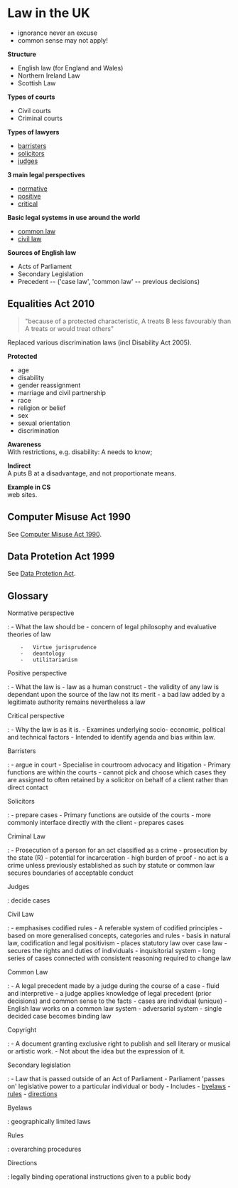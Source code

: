 # Law in the UK

-   ignorance never an excuse
-   common sense may not apply!

**Structure**

-   English law (for England and Wales)
-   Northern Ireland Law
-   Scottish Law

**Types of courts**

-   Civil courts
-   Criminal courts

**Types of lawyers**

-   [barristers](#barristers)
-   [solicitors](#solicitors)
-   [judges](#judges)

**3 main legal perspectives**

-   [normative](#normative-perspective)
-   [positive](#positive-perspective)
-   [critical](#critical-perspective)

**Basic legal systems in use around the world**

-   [common law](#common-law)
-   [civil law](#civil-law)

**Sources of English law**

-   Acts of Parliament
-   Secondary Legislation
-   Precedent -- ('case law', 'common law' -- previous decisions)

## Equalities Act 2010

> "because of a protected characteristic, A treats B less favourably than A
> treats or would treat others"

Replaced various discrimination laws (incl Disability Act 2005).

**Protected**

-   age
-   disability
-   gender reassignment
-   marriage and civil partnership
-   race
-   religion or belief
-   sex
-   sexual orientation
-   discrimination

**Awareness** <br/> With restrictions, e.g. disability: A needs to know;

**Indirect** <br/> A puts B at a disadvantage, and not proportionate means.

**Example in CS** <br/>web sites.

## Computer Misuse Act 1990

See [Computer Misuse Act 1990](./computer-misuse-act.md).

## Data Protetion Act 1999

See [Data Protetion Act](./data-protection-act.md).

## Glossary

Normative perspective

:   -   What the law should be
    -   concern of legal philosophy and evaluative theories of law

        -   Virtue jurisprudence
        -   deontology
        -   utilitarianism

Positive perspective

:   -   What the law is
    -   law as a human construct
    -   the validity of any law is dependant upon the source of the law not its
        merit
    -   a bad law added by a legitimate authority remains nevertheless a law

Critical perspective

:   -   Why the law is as it is.
    -   Examines underlying socio- economic, political and technical factors
    -   Intended to identify agenda and bias within law.

Barristers

:   -   argue in court
    -   Specialise in courtroom advocacy and litigation
    -   Primary functions are within the courts
    -   cannot pick and choose which cases they are assigned to often retained
        by a solicitor on behalf of a client rather than direct contact

Solicitors

:   -   prepare cases
    -   Primary functions are outside of the courts
    -   more commonly interface directly with the client
    -   prepares cases

Criminal Law

:   -   Prosecution of a person for an act classified as a crime
    -   prosecution by the state (R)
    -   potential for incarceration
    -   high burden of proof
    -   no act is a crime unless previously established as such by statute or
        common law secures boundaries of acceptable conduct

Judges

:   decide cases

Civil Law

:   -   emphasises codified rules
    -   A referable system of codified principles
    -   based on more generalised concepts, categories and rules
    -   basis in natural law, codification and legal positivism
    -   places statutory law over case law
    -   secures the rights and duties of individuals
    -   inquisitorial system
    -   long series of cases connected with consistent reasoning required to
        change law

Common Law

:   -   A legal precedent made by a judge during the course of a case
    -   fluid and interpretive
    -   a judge applies knowledge of legal precedent (prior decisions) and
        common sense to the facts
    -   cases are individual (unique)
    -   English law works on a common law system
    -   adversarial system
    -   single decided case becomes binding law

Copyright

:   -   A document granting exclusive right to publish and sell literary or
        musical or artistic work.
    -   Not about the idea but the expression of it.

Secondary legislation

:   -   Law that is passed outside of an Act of Parliament
    -   Parliament 'passes on' legislative power to a particular individual or
        body
    -   Includes
        -   [byelaws](#byelaws)
        -   [rules](#rules)
        -   [directions](#directions)

Byelaws

:   geographically limited laws

Rules

:   overarching procedures

Directions

:   legally binding operational instructions given to a public body
